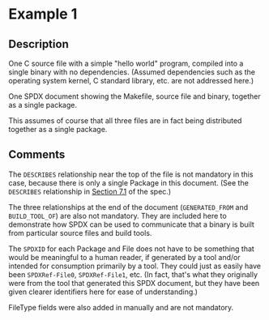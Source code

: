 # Example 1

## Description

One C source file with a simple "hello world" program, compiled into a single binary with no dependencies.
(Assumed dependencies such as the operating system kernel, C standard library, etc. are not addressed here.)

One SPDX document showing the Makefile, source file and binary, together as a single package.

This assumes of course that all three files are in fact being distributed together as a single package.

## Comments

The `DESCRIBES` relationship near the top of the file is not mandatory in this case, because there is only a single Package in this document.
(See the `DESCRIBES` relationship in [Section 7.1](https://spdx.github.io/spdx-spec/7-relationships-between-SPDX-elements/) of the spec.)

The three relationships at the end of the document (`GENERATED_FROM` and `BUILD_TOOL_OF`) are also not mandatory.
They are included here to demonstrate how SPDX can be used to communicate that a binary is built from particular source files and build tools.

The `SPDXID` for each Package and File does not have to be something that would be meaningful to a human reader, if generated by a tool and/or intended for consumption primarily by a tool.
They could just as easily have been `SPDXRef-File0`, `SPDXRef-File1`, etc.
(In fact, that's what they originally were from the tool that generated this SPDX document, but they have been given clearer identifiers here for ease of understanding.)

FileType fields were also added in manually and are not mandatory.
